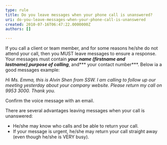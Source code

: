 ```yaml
---
type: rule
title: Do you leave messages when your phone call is unanswered?
uri: do-you-leave-messages-when-your-phone-call-is-unanswered
created: 2010-07-16T06:47:22.0000000Z
authors: []

---
```


 If you call a client or team member, and for some reasons he/she do not attend your call, then you MUST leave messages to ensure a response. <br> 
Your messages must contain ***your name (firstname and lastname)***,***purpose of calling***, and*** your contact number***. Below ia a good messages example:

*Hi Ms. Emma, this is Alvin Shen from SSW. I am calling to follow up our meeting yesterday about your company website. Please return my call on 9953 3000. Thank you.* 

Confirm the voice message with an email.

There are several advantages leaving messages when your call is unanswered:

- He/she may know who calls and be able to return your call.
- If your message is urgent, he/she may return your call straight away (even though he/she is VERY busy).


